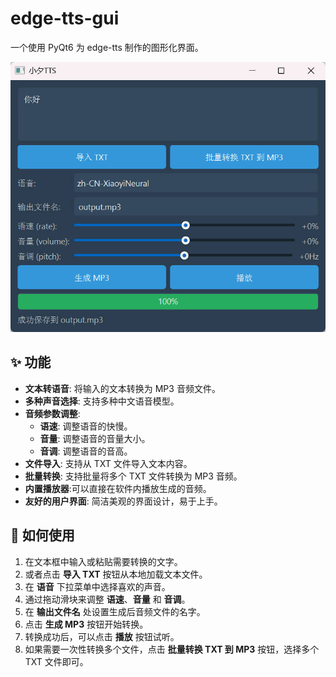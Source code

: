 # edge-tts-gui

一个使用 PyQt6 为 edge-tts 制作的图形化界面。

![软件截图](app.jpg)

## ✨ 功能

- **文本转语音**: 将输入的文本转换为 MP3 音频文件。
- **多种声音选择**: 支持多种中文语音模型。
- **音频参数调整**:
  - **语速**: 调整语音的快慢。
  - **音量**: 调整语音的音量大小。
  - **音调**: 调整语音的音高。
- **文件导入**: 支持从 TXT 文件导入文本内容。
- **批量转换**: 支持批量将多个 TXT 文件转换为 MP3 音频。
- **内置播放器**:可以直接在软件内播放生成的音频。
- **友好的用户界面**: 简洁美观的界面设计，易于上手。

## 🚀 如何使用

1.  在文本框中输入或粘贴需要转换的文字。
2.  或者点击 **导入 TXT** 按钮从本地加载文本文件。
3.  在 **语音** 下拉菜单中选择喜欢的声音。
4.  通过拖动滑块来调整 **语速**、**音量** 和 **音调**。
5.  在 **输出文件名** 处设置生成后音频文件的名字。
6.  点击 **生成 MP3** 按钮开始转换。
7.  转换成功后，可以点击 **播放** 按钮试听。
8.  如果需要一次性转换多个文件，点击 **批量转换 TXT 到 MP3** 按钮，选择多个 TXT 文件即可。
